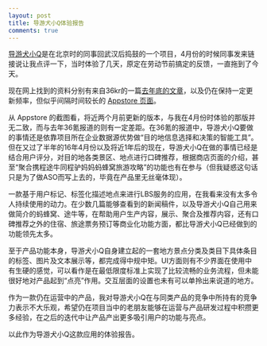 ```yaml
---
layout: post
title: 导游犬小Q体验报告
comments: true
---
```


[导游犬小Q](https://itunes.apple.com/cn/app/dao-you-quan-xiaoq-lu-xing/id1124752608?mt=8)是在北京时的同事回武汉后捣鼓的一个项目，4月份的时候同事发来链接说让我点评一下，当时体验了几天，原定在劳动节前搞定的反馈，一直拖到了今天。

现在网上找到的资料分别有来自36kr的一篇[去年底的文章](https://36kr.com/p/5036129.html)，以及仍在保持一定更新频率，但似乎间隔时间较长的 [Appstore 页面](https://itunes.apple.com/cn/app/dao-you-quan-xiaoq-lu-xing/id1124752608?mt=8)。

从 Appstore 的截图看，将近两个月前更新的版本，与我在4月份时体验的那版并无二致，而与去年36氪报道的则有一定差距。在36氪的报道中，导游犬小Q要做的事情还是依靠项目所在企业数据源优势做“目的地信息选择和决策的智能工具”。但在又过了半年的16年4月份以及将近1年后的现在，导游犬小Q在做的事情已经是结合用户评分，对目的地各类景区、地点进行口碑推荐，根据商店页面的介绍，甚至“聚合携程途牛同程驴妈妈蚂蜂窝旅游攻略”的功能也有在参与（但我疑惑这句话只是为了做ASO而写上去的，毕竟在产品里无丝毫体现）。

一款基于用户标记、标签化描述地点来进行LBS服务的应用，在我看来没有太多令人持续使用的动力。在少数几篇能够查看到的新闻稿件，以及导游犬小Q自己用来做简介的蚂蜂窝、途牛等，在帮助用户生产内容，展示、聚合及推荐内容，还有口碑推荐之外的住宿、旅途票务预订等商业化功能方面，都比导游犬小Q已经做到的功能领先太多。

至于产品功能本身，导游犬小Q自身建立起的一套地方景点分类及类目下具体条目的标签、图片及文本展示等，都完成得中规中矩。UI方面则有不少界面在使用中有生硬的感觉，可以看作是在最低限度标准上实现了比较流畅的业务流程，但未能很好地对产品起到“点亮”作用。交互层面的设置也未有可以单拎出来说道的地方。

作为一款仍在运营中的产品，我对导游犬小Q在与同类产品的竞争中所持有的竞争力表示不大乐观，希望仍在项目当中的老朋友能够在运营与产品研发过程中积攒更多经验，在之后的迭代中让产品产出更多吸引用户的功能与亮点。

以此作为导游犬小Q这款应用的体验报告。